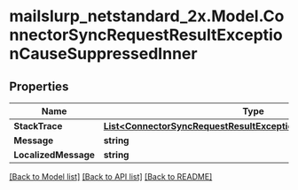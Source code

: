 # mailslurp_netstandard_2x.Model.ConnectorSyncRequestResultExceptionCauseSuppressedInner

## Properties

Name | Type | Description | Notes
------------ | ------------- | ------------- | -------------
**StackTrace** | [**List&lt;ConnectorSyncRequestResultExceptionCauseStackTraceInner&gt;**](ConnectorSyncRequestResultExceptionCauseStackTraceInner) |  | [optional] 
**Message** | **string** |  | [optional] 
**LocalizedMessage** | **string** |  | [optional] 

[[Back to Model list]](../README#documentation-for-models) [[Back to API list]](../README#documentation-for-api-endpoints) [[Back to README]](../README)

